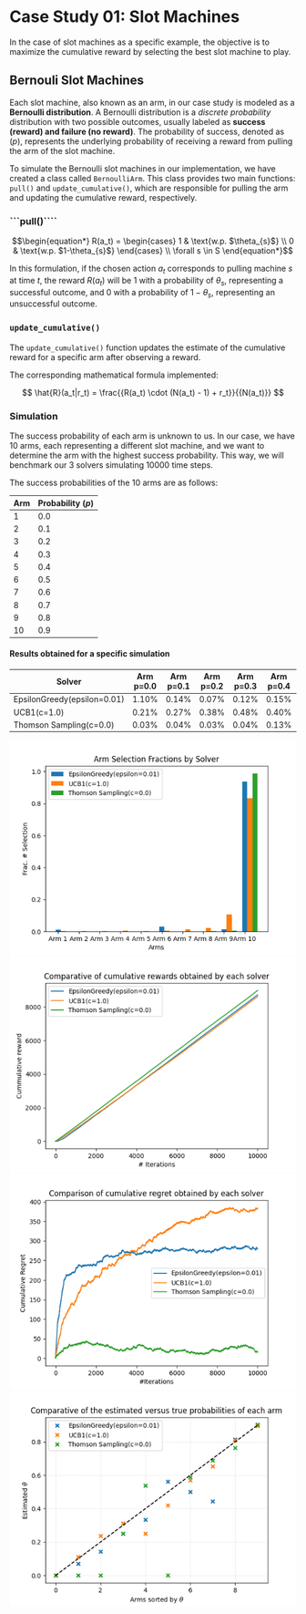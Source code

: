 
# Case Study 01: Slot Machines

In the case of slot machines as a specific example, the objective is to maximize the cumulative reward by selecting the best slot machine to play. 


## Bernouli Slot Machines

Each slot machine, also known as an arm, in our case study is modeled as a **Bernoulli distribution**. A Bernoulli distribution is a *discrete probability* distribution with two possible outcomes, usually labeled as **success (reward) and failure (no reward)**. The probability of success, denoted as ($p$), represents the underlying probability of receiving a reward from pulling the arm of the slot machine.

To simulate the Bernoulli slot machines in our implementation, we have created a class called ```BernoulliArm```. This class provides two main functions: ```pull()``` and ```update_cumulative()```, which are responsible for pulling the arm and updating the cumulative reward, respectively.

### ```pull()````

$$\begin{equation*}
  R(a_t) =
  \begin{cases}
    1 & \text{w.p. $\theta_{s}$} \\
    0 & \text{w.p. $1-\theta_{s}$}
  \end{cases} \\ \forall  s \in S
\end{equation*}$$

In this formulation, if the chosen action $a_t$ corresponds to pulling machine $s$ at time $t$, the reward $R(a_t)$ will be 1 with a probability of $\theta_s$, representing a successful outcome, and 0 with a probability of $1-\theta_s$, representing an unsuccessful outcome.

### ```update_cumulative()```

The `update_cumulative()` function updates the estimate of the cumulative reward for a specific arm after observing a reward.

The corresponding mathematical formula implemented:

$$
\hat{R}(a_t|r_t) = \frac{{R(a_t) \cdot (N(a_t) - 1) + r_t}}{{N(a_t)}}
$$

### Simulation

The success probability of each arm is unknown to us. In our case, we have 10 arms, each representing a different slot machine, and we want to determine the arm with the highest success probability. This way, we will benchmark our 3 solvers simulating 10000 time steps.

The success probabilities of the 10 arms are as follows:

| Arm | Probability ($p$) |
| --- | ----------- |
| 1   | 0.0         |
| 2   | 0.1         |
| 3   | 0.2         |
| 4   | 0.3         |
| 5   | 0.4         |
| 6   | 0.5         |
| 7   | 0.6         |
| 8   | 0.7         |
| 9   | 0.8         |
| 10  | 0.9         |


#### Results obtained for a specific simulation

| Solver                       | Arm p=0.0 | Arm p=0.1 | Arm p=0.2 | Arm p=0.3 | Arm p=0.4 | Arm p=0.5 | Arm p=0.6 | Arm p=0.7 | Arm p=0.8 | Arm p=0.9 |
| ---------------------------- | --------------------- | --------------------- | --------------------- | --------------------- | --------------------- | --------------------- | --------------------- | --------------------- | --------------------- | --------------------- |
| EpsilonGreedy(epsilon=0.01)  | 1.10%                 | 0.14%                 | 0.07%                 | 0.12%                 | 0.15%                 | 3.27%                 | 0.14%                 | 0.09%                 | 1.35%                 | 93.57%                |
| UCB1(c=1.0)                  | 0.21%                 | 0.27%                 | 0.38%                 | 0.48%                 | 0.40%                 | 0.69%                 | 1.35%                 | 2.22%                 | 10.61%                | 83.39%                |
| Thomson Sampling(c=0.0)      | 0.03%                 | 0.04%                 | 0.03%                 | 0.04%                 | 0.13%                 | 0.04%                 | 0.17%                 | 0.32%                 | 0.59%                 | 98.61%                |


![](./results/bernoulli_slot_machine_case_study/fig1.png)
![](./results/bernoulli_slot_machine_case_study/fig2.png)
![](./results/bernoulli_slot_machine_case_study/fig3.png)
![](./results/bernoulli_slot_machine_case_study/fig4.png)
